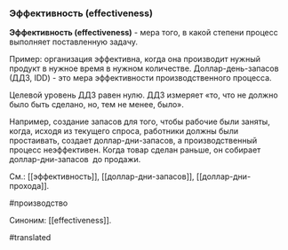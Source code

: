 ### Эффективность (effectiveness)

**Эффективность (effectiveness)** - мера того, в какой степени процесс выполняет поставленную задачу.

Пример: организация эффективна, когда она производит нужный продукт в нужное время в нужном количестве. Доллар-день-запасов (ДДЗ, IDD) - это мера эффективности производственного процесса.

Целевой уровень ДДЗ равен нулю. ДДЗ измеряет «то, что не должно было быть сделано, но, тем не менее, было».

Например, создание запасов для того, чтобы рабочие были заняты, когда, исходя из текущего спроса, работники должны были простаивать, создает доллар-дни-запасов, а производственный процесс неэффективен. Когда товар сделан раньше, он собирает доллар-дни-запасов  до продажи.

См.: [[эффективность]], [[доллар-дни-запасов]], [[доллар-дни-прохода]].

#производство

Синоним: [[effectiveness]].

#translated
